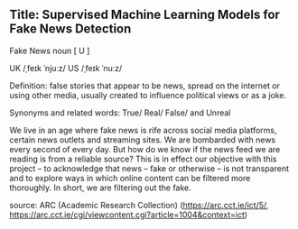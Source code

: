 ## Title: Supervised Machine Learning Models for Fake News Detection

Fake News noun [ U ]

UK /ˌfeɪk ˈnjuːz/ US /ˌfeɪk ˈnuːz/

Definition: false stories that appear to be news, spread on the internet or
using other media, usually created to influence political views or as a joke.

Synonyms and related words: True/ Real/ False/ and Unreal

We live in an age where fake news is rife across social media platforms,
certain news outlets and streaming sites. We are bombarded with news every
second of every day. But how do we know if the news feed we are reading is
from a reliable source? This is in effect our objective with this project – to
acknowledge that news – fake or otherwise – is not transparent and to
explore ways in which online content can be filtered more thoroughly.
In short, we are filtering out the fake.



source: ARC (Academic Research Collection) (https://arc.cct.ie/ict/5/, https://arc.cct.ie/cgi/viewcontent.cgi?article=1004&context=ict)
